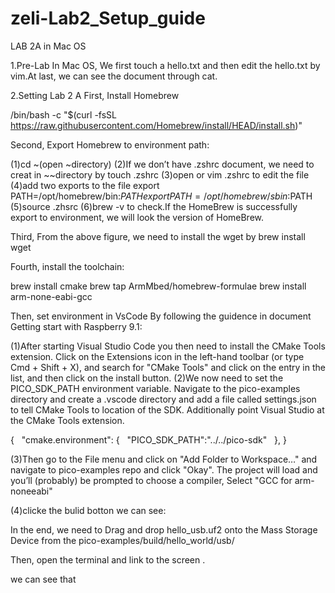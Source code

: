 # zeli-Lab2_Setup_guide
LAB 2A in Mac OS

1.Pre-Lab
In Mac OS, We first touch a hello.txt and then edit the hello.txt by vim.At last, we can see the document through cat.

2.Setting Lab 2 A
First, Install Homebrew

/bin/bash -c "$(curl -fsSL https://raw.githubusercontent.com/Homebrew/install/HEAD/install.sh)"

Second, Export Homebrew to environment path:

(1)cd ~(open ~directory)
(2)If we don’t have .zshrc document, we need to creat in ~~directory by touch .zshrc
(3)open or vim .zshrc to edit the file
(4)add two exports to the file
     export PATH=/opt/homebrew/bin:$PATH
     export PATH=/opt/homebrew/sbin:$PATH
(5)source .zhsrc
(6)brew -v to check.If the HomeBrew is successfully export to environment, we will look the version of HomeBrew.


Third, From the above figure, we need to install the wget by 
                                      brew install wget

Fourth, install the toolchain:


brew install cmake 
brew tap ArmMbed/homebrew-formulae 
brew install arm-none-eabi-gcc




Then, set environment in VsCode 
By following the guidence in document Getting start with Raspberry 9.1:

(1)After starting Visual Studio Code you then need to install the CMake Tools extension. Click on the Extensions icon in the left-hand toolbar (or type Cmd + Shift + X), and search for "CMake Tools" and click on the entry in the list, and then click
on the install button. 
(2)We now need to set the PICO_SDK_PATH environment variable. Navigate to the pico-examples directory and create a .vscode directory and add a file called settings.json to tell CMake Tools to location of the SDK. Additionally point Visual Studio at the CMake Tools extension.


{   "cmake.environment": 
{   "PICO_SDK_PATH":"../../pico-sdk"   }, 
}

(3)Then go to the File menu and click on "Add Folder to Workspace…" and navigate to pico-examples repo and click "Okay". The project will load and you’ll (probably) be prompted to choose a compiler, Select "GCC for arm-noneeabi" 


(4)clicke the bulid botton  we can see:



In the end, we need to Drag and drop hello_usb.uf2 onto the Mass Storage Device from the
pico-examples/build/hello_world/usb/

Then, open the terminal and link to the screen . 

we can see that




     
